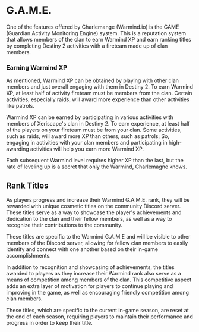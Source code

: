 # G.A.M.E.
One of the features offered by Charlemange (Warmind.io) is the GAME (Guardian Activity Monitoring Engine) system. This is a reputation system that allows members of the clan to earn Warmind XP and earn ranking titles by completing Destiny 2 activities with a fireteam made up of clan members.

### Earning Warmind XP
As mentioned, Warmind XP can be obtained by playing with other clan members and just overall engaging with them in Destiny 2. To earn Warmind XP, at least half of activity fireteam must be members from the clan. Certain activities, especially raids, will award more experience than other activities like patrols.

Warmind XP can be earned by participating in various activities with members of Xeriscape's clan in Destiny 2. To earn experience, at least half of the players on your fireteam must be from your clan. Some activities, such as raids, will award more XP than others, such as patrols; So, engaging in activities with your clan members and participating in high-awarding activities will help you earn more Warmind XP.

Each subsequent Warmind level requires higher XP than the last, but the rate of leveling up is a secret that only the Warmind, Charlemagne knows.

## Rank Titles
As players progress and increase their Warmind G.A.M.E. rank, they will be rewarded with unique cosmetic titles on the community Discord server. These titles serve as a way to showcase the player's achievements and dedication to the clan and their fellow members, as well as a way to recognize their contributions to the community.

These titles are specific to the Warmind G.A.M.E and will be visible to other members of the Discord server, allowing for fellow clan members to easily identify and connect with one another based on their in-game accomplishments.

In addition to recognition and showcasing of achievements, the titles awarded to players as they increase their Warmind rank also serve as a means of competition among members of the clan. This competitive aspect adds an extra layer of motivation for players to continue playing and improving in the game, as well as encouraging friendly competition among clan members.

These titles, which are specific to the current in-game season, are reset at the end of each season, requiring players to maintain their performance and progress in order to keep their title.